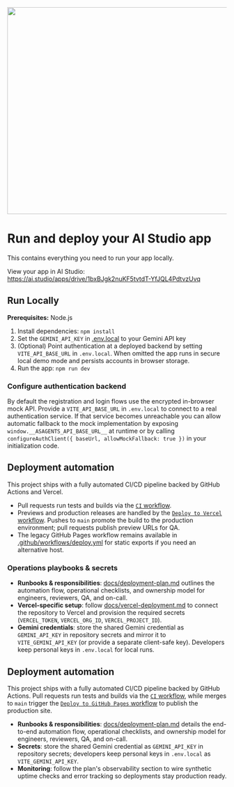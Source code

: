 <div align="center">
<img width="1200" height="475" alt="GHBanner" src="https://github.com/user-attachments/assets/0aa67016-6eaf-458a-adb2-6e31a0763ed6" />
</div>

# Run and deploy your AI Studio app

This contains everything you need to run your app locally.

View your app in AI Studio: https://ai.studio/apps/drive/1bxBJgk2nuKF5tvtdT-YfJQL4PdtvzUvq

## Run Locally

**Prerequisites:**  Node.js


1. Install dependencies:
   `npm install`
2. Set the `GEMINI_API_KEY` in [.env.local](.env.local) to your Gemini API key
3. (Optional) Point authentication at a deployed backend by setting `VITE_API_BASE_URL` in `.env.local`. When omitted the app runs in secure local demo mode and persists accounts in browser storage.
4. Run the app:
   `npm run dev`

### Configure authentication backend

By default the registration and login flows use the encrypted in-browser mock API. Provide a `VITE_API_BASE_URL` in `.env.local` to connect to a real authentication service. If that service becomes unreachable you can allow automatic fallback to the mock implementation by exposing `window.__ASAGENTS_API_BASE_URL__` at runtime or by calling `configureAuthClient({ baseUrl, allowMockFallback: true })` in your initialization code.

## Deployment automation

This project ships with a fully automated CI/CD pipeline backed by GitHub Actions and Vercel.

- Pull requests run tests and builds via the [`CI` workflow](.github/workflows/ci.yml).
- Previews and production releases are handled by the [`Deploy to Vercel` workflow](.github/workflows/vercel-deploy.yml). Pushes to `main` promote the build to the production environment; pull requests publish preview URLs for QA.
- The legacy GitHub Pages workflow remains available in [.github/workflows/deploy.yml](.github/workflows/deploy.yml) for static exports if you need an alternative host.

### Operations playbooks & secrets

- **Runbooks & responsibilities**: [docs/deployment-plan.md](docs/deployment-plan.md) outlines the automation flow, operational checklists, and ownership model for engineers, reviewers, QA, and on-call.
- **Vercel-specific setup**: follow [docs/vercel-deployment.md](docs/vercel-deployment.md) to connect the repository to Vercel and provision the required secrets (`VERCEL_TOKEN`, `VERCEL_ORG_ID`, `VERCEL_PROJECT_ID`).
- **Gemini credentials**: store the shared Gemini credential as `GEMINI_API_KEY` in repository secrets and mirror it to `VITE_GEMINI_API_KEY` (or provide a separate client-safe key). Developers keep personal keys in `.env.local` for local runs.

## Deployment automation

This project ships with a fully automated CI/CD pipeline backed by GitHub Actions. Pull requests run tests and builds via the [`CI` workflow](.github/workflows/ci.yml), while merges to `main` trigger the [`Deploy to GitHub Pages` workflow](.github/workflows/deploy.yml) to publish the production site.

- **Runbooks & responsibilities**: [docs/deployment-plan.md](docs/deployment-plan.md) details the end-to-end automation flow, operational checklists, and ownership model for engineers, reviewers, QA, and on-call.
- **Secrets**: store the shared Gemini credential as `GEMINI_API_KEY` in repository secrets; developers keep personal keys in `.env.local` as `VITE_GEMINI_API_KEY`.
- **Monitoring**: follow the plan's observability section to wire synthetic uptime checks and error tracking so deployments stay production ready.
